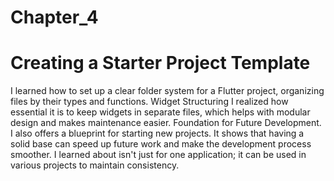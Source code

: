 # Chapter_4
# Creating a Starter Project Template

I learned how to set up a clear folder system for a Flutter project, organizing files by their types and functions. Widget Structuring I realized how essential it is to keep widgets in separate files, which helps with modular design and makes maintenance easier. Foundation for Future Development. I also offers a blueprint for starting new projects. It shows that having a solid base can speed up future work and make the development process smoother. I learned about isn't just for one application; it can be used in various projects to maintain consistency.
